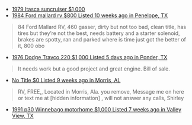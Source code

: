- [1979 Itasca suncruiser $1,000](https://www.facebook.com/marketplace/item/1183737980188922/)
- [1984 Ford mallard rv $800 Listed 10 weeks ago in Penelope, TX](https://www.facebook.com/marketplace/item/725125146706605)
>84 Ford Mallard RV, 460 gasser, dirty but not too bad, clean title, has tires but they’re not the best, needs battery and a starter solenoid, brakes are spotty, ran and parked where is time just got the better of it, 800 obo 
- [1976 Dodge Travco 220 $1,000 Listed 5 days ago in Ponder, TX](https://www.facebook.com/marketplace/item/1455859738763020)
>It needs work but a good project and great engine. Bill of sale. 
- [No Title $0 Listed 9 weeks ago in Morris, AL](https://www.facebook.com/marketplace/item/4102230620049193)
>RV, FREE,, Located in Morris, Ala. you remove, Message me on here or text me at
>[hidden information] , will not answer any calls, Shirley
- [1991 p30 Winnebago motorhome $1,000 Listed 7 weeks ago in Valley View, TX](https://www.facebook.com/marketplace/item/1936853617062708)
